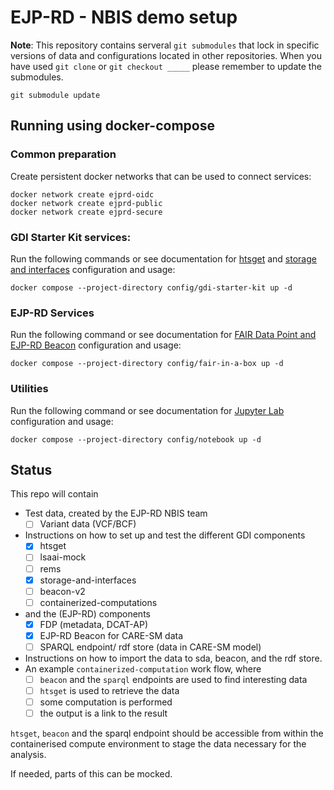 # EJP-RD - NBIS demo setup

**Note**: This repository contains serveral `git submodules` that lock in specific versions of data and configurations located in other repositories. When you have used `git clone` or `git checkout _____` please remember to update the submodules.

```{sh}
git submodule update
```

## Running using docker-compose
### Common preparation
Create persistent docker networks that can be used to connect services:

```{sh}
docker network create ejprd-oidc
docker network create ejprd-public
docker network create ejprd-secure
```

### GDI Starter Kit services:
Run the following commands or see documentation for [htsget](docs/htsget.md) and [storage and interfaces](docs/storage-and-interfaces.md) configuration and usage:

```{sh}
docker compose --project-directory config/gdi-starter-kit up -d
```

### EJP-RD Services
Run the following command or see documentation for [FAIR Data Point and EJP-RD Beacon](docs/fair-in-a-box.md) configuration and usage:

```{sh}
docker compose --project-directory config/fair-in-a-box up -d
```

### Utilities
Run the following command or see documentation for [Jupyter Lab](docs/notebook.md) configuration and usage:

```{sh}
docker compose --project-directory config/notebook up -d
```

## Status
This repo will contain
- Test data, created by the EJP-RD NBIS team
  - [ ] Variant data (VCF/BCF)
- Instructions on how to set up and test the different GDI components
  - [x] htsget
  - [ ] lsaai-mock
  - [ ] rems
  - [x] storage-and-interfaces
  - [ ] beacon-v2
  - [ ] containerized-computations
- and the (EJP-RD) components
  - [x] FDP (metadata, DCAT-AP)
  - [x] EJP-RD Beacon for CARE-SM data
  - [ ] SPARQL endpoint/ rdf store (data in CARE-SM model)
- Instructions on how to import the data to sda, beacon, and the rdf store.
- An example `containerized-computation` work flow, where
  - [ ] `beacon` and the `sparql` endpoints are used to find interesting data
  - [ ] `htsget` is used to retrieve the data
  - [ ] some computation is performed
  - [ ] the output is a link to the result

`htsget`, `beacon` and the sparql endpoint should be accessible from within the containerised compute environment to stage the data necessary for the analysis.

If needed, parts of this can be mocked.
